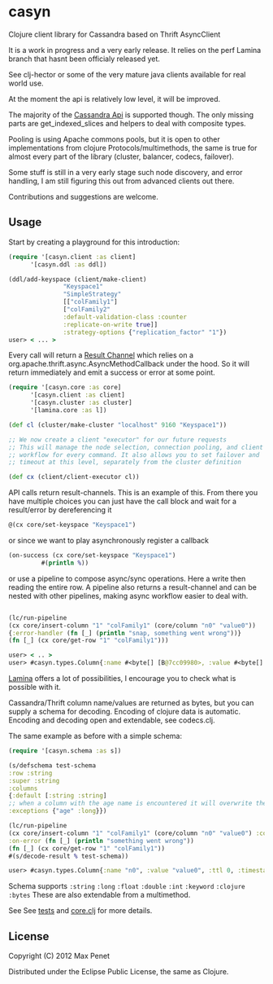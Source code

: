 # casyn

Clojure client library for Cassandra based on Thrift AsyncClient

It is a work in progress and a very early release.
It relies on the perf Lamina branch that hasnt been officialy released yet.

See clj-hector or some of the very mature java clients available for real world use.

At the moment the api is relatively low level, it will be improved.

The majority of the [Cassandra Api](http://wiki.apache.org/cassandra/API) is
supported though.
The only missing parts are get_indexed_slices and helpers to deal with
composite types.

Pooling is using Apache commons pools, but it is open to other
implementations from clojure Protocols/multimethods, the same is true for almost
every part of the library (cluster, balancer, codecs, failover).

Some stuff is still in a very early stage such node discovery, and
error handling, I am still figuring this out from advanced clients out there.

Contributions and suggestions are welcome.

## Usage

   Start by creating a playground for this introduction:

   ```clojure
(require '[casyn.client :as client]
         '[casyn.ddl :as ddl])

(ddl/add-keyspace (client/make-client)
                  "Keyspace1"
                  "SimpleStrategy"
                  [["colFamily1"]
                  ["colFamily2"
                  :default-validation-class :counter
                  :replicate-on-write true]]
                  :strategy-options {"replication_factor" "1"})
user> < ... >
   ```

   Every call will return a [Result Channel](https://github.com/ztellman/lamina/wiki/Result-Channels) which relies on a
   org.apache.thrift.async.AsyncMethodCallback under the hood. So it
   will return immediately and emit a success or error at some point.

   ```clojure
(require '[casyn.core :as core]
         '[casyn.client :as client]
         '[casyn.cluster :as cluster]
         '[lamina.core :as l])

(def cl (cluster/make-cluster "localhost" 9160 "Keyspace1"))

;; We now create a client "executor" for our future requests
;; This will manage the node selection, connection pooling, and client
;; workflow for every command. It also allows you to set failover and
;; timeout at this level, separately from the cluster definition

(def cx (client/client-executor cl))
```

   API calls return result-channels.
   This is an example of this. From there you have multiple choices
   you can just have the call block and wait for a result/error by dereferencing it

   ```clojure
   @(cx core/set-keyspace "Keyspace1")
   ```

   or since we want to play asynchronously register a callback

   ```clojure
(on-success (cx core/set-keyspace "Keyspace1")
            #(println %))
   ```

   or use a pipeline to compose async/sync operations.
   Here a write then reading the entire row.
   A pipeline also returns a result-channel and can be nested with other
   pipelines, making async workflow easier to deal with.

   ```clojure

(lc/run-pipeline
  (cx core/insert-column "1" "colFamily1" (core/column "n0" "value0"))
  {:error-handler (fn [_] (println "snap, something went wrong"))}
  (fn [_] (cx core/get-row "1" "colFamily1")))

user> < .. >
user> #casyn.types.Column{:name #<byte[] [B@7cc09980>, :value #<byte[] [B@489de27c>, :ttl 0, :timestamp 1332535710069564}
  ```

  [Lamina](https://github.com/ztellman/lamina) offers a lot of possibilities, I encourage you to check what is possible with it.


  Cassandra/Thrift column name/values are returned as bytes, but you can supply a schema for
  decoding.
  Encoding of clojure data is automatic.
  Encoding and decoding open and extendable, see codecs.clj.

  The same example as before with a simple schema:

  ```clojure
(require '[casyn.schema :as s])

(s/defschema test-schema
  :row :string
  :super :string
  :columns
{:default [:string :string]
 ;; when a column with the age name is encountered it will overwrite the defaults for decoding
 :exceptions {"age" :long}})

(lc/run-pipeline
  (cx core/insert-column "1" "colFamily1" (core/column "n0" "value0") :consistency :all)
  :on-error (fn [_] (println "something went wrong"))
  (fn [_] (cx core/get-row "1" "colFamily1"))
  #(s/decode-result % test-schema))

 user> #casyn.types.Column{:name "n0", :value "value0", :ttl 0, :timestamp 1332536503948650}
   ```

   Schema supports `:string` `:long`  `:float`  `:double` `:int`  `:keyword` `:clojure` `:bytes`
   These are also extendable from a multimethod.

   See See [tests](https://github.com/mpenet/casyn/blob/master/test/casyn/test/core.clj) and  [core.clj](https://github.com/mpenet/casyn/blob/master/src/casyn/core.clj) for more details.


## License

Copyright (C) 2012 Max Penet

Distributed under the Eclipse Public License, the same as Clojure.
